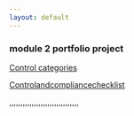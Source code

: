 ```yaml
---
layout: default
---
```





### module 2 portfolio project





[Control categories](./gcprojects/Controlcategories.html)

[Controlandcompliancechecklist](./gcprojects/Controlandcompliancechecklist.html)





















,,,,,,,,,,,,,,,,,,,,,,,,,,,,,,,
